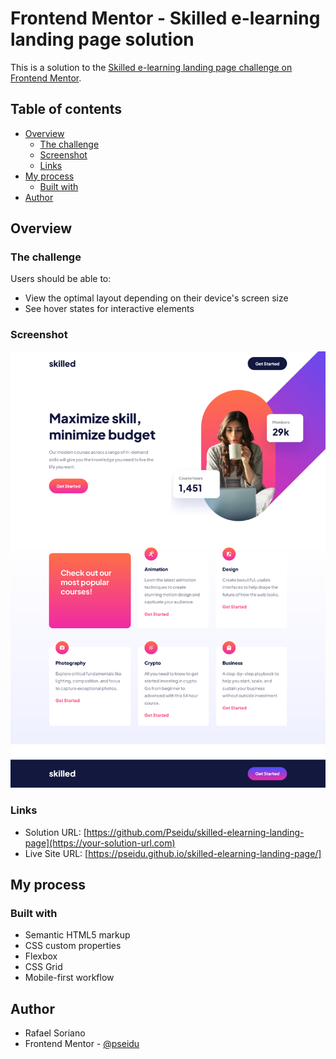# Frontend Mentor - Skilled e-learning landing page solution

This is a solution to the [Skilled e-learning landing page challenge on Frontend Mentor](https://www.frontendmentor.io/challenges/skilled-elearning-landing-page-S1ObDrZ8q).

## Table of contents

- [Overview](#overview)
  - [The challenge](#the-challenge)
  - [Screenshot](#screenshot)
  - [Links](#links)
- [My process](#my-process)
  - [Built with](#built-with)
- [Author](#author)

## Overview
### The challenge

Users should be able to:

- View the optimal layout depending on their device's screen size
- See hover states for interactive elements

### Screenshot

![](./screenshot.png)

### Links

- Solution URL: [https://github.com/Pseidu/skilled-elearning-landing-page](https://your-solution-url.com)
- Live Site URL: [https://pseidu.github.io/skilled-elearning-landing-page/]

## My process
### Built with

- Semantic HTML5 markup
- CSS custom properties
- Flexbox
- CSS Grid
- Mobile-first workflow

## Author

- Rafael Soriano
- Frontend Mentor - [@pseidu](https://www.frontendmentor.io/profile/pseidu)

